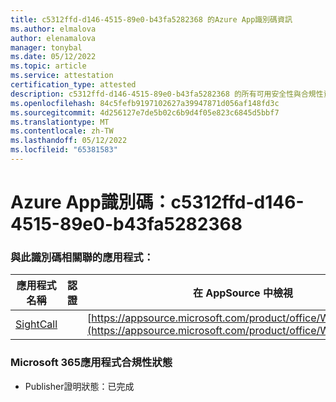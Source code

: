 ```yaml
---
title: c5312ffd-d146-4515-89e0-b43fa5282368 的Azure App識別碼資訊
ms.author: elmalova
author: elenamalova
manager: tonybal
ms.date: 05/12/2022
ms.topic: article
ms.service: attestation
certification_type: attested
description: c5312ffd-d146-4515-89e0-b43fa5282368 的所有可用安全性與合規性資訊。
ms.openlocfilehash: 84c5fefb9197102627a39947871d056af148fd3c
ms.sourcegitcommit: 4d256127e7de5b02c6b9d4f05e823c6845d5bbf7
ms.translationtype: MT
ms.contentlocale: zh-TW
ms.lasthandoff: 05/12/2022
ms.locfileid: "65381583"
---
```

# <a name="azure-app-id-c5312ffd-d146-4515-89e0-b43fa5282368"></a>Azure App識別碼：c5312ffd-d146-4515-89e0-b43fa5282368


### <a name="apps-associated-with-this-id"></a>與此識別碼相關聯的應用程式：
| **應用程式名稱** | **認證** | **在 AppSource 中檢視** |
|--------------|---------------|-----------------------|
| [SightCall](../forward/WA200003675.md) |  | [https://appsource.microsoft.com/product/office/WA200003675](https://appsource.microsoft.com/product/office/WA200003675) |

### <a name="microsoft-365-app-compliance-status"></a>Microsoft 365應用程式合規性狀態
- Publisher證明狀態：已完成
